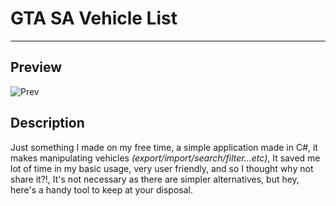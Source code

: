 # GTA SA Vehicle List
---

## Preview
![Prev](https://i.imgur.com/D3DRp4o.png)

## Description
Just something I made on my free time, a simple application made in C#, it makes manipulating vehicles _(export/import/search/filter...etc)_, It saved me lot of time in my basic usage, very user friendly, and so I thought why not share it?!, It's not necessary as there are simpler alternatives, but hey, here's a handy tool to keep at your disposal.
